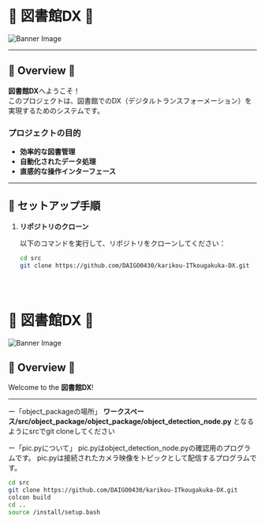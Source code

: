 # 🌈 **図書館DX** 🌈

![Banner Image](https://tyoudoii-illust.com/wp-content/uploads/2024/07/oksign_businessman_color-300x282.png)

---

## 🌟 **Overview** 🌟

**図書館DX**へようこそ！  
このプロジェクトは、図書館でのDX（デジタルトランスフォーメーション）を実現するためのシステムです。

### プロジェクトの目的
- **効率的な図書管理**
- **自動化されたデータ処理**
- **直感的な操作インターフェース**

---

## 📁 **セットアップ手順**

1. **リポジトリのクローン**

   以下のコマンドを実行して、リポジトリをクローンしてください：

   ```bash
   cd src
   git clone https://github.com/DAIGO0430/karikou-ITkougakuka-DX.git





# 🌈 **図書館DX** 🌈

![Banner Image](https://tyoudoii-illust.com/wp-content/uploads/2024/07/oksign_businessman_color-300x282.png)

## 🌟 **Overview** 🌟

Welcome to the **図書館DX**! 

---


ー「object_packageの場所」
	**ワークスペース/src/object_package/object_package/object_detection_node.py**
	となるようにsrcでgit cloneしてください

ー「pic.pyについて」
	pic.pyはobject_detection_node.pyの確認用のプログラムです。
 	pic.pyは接続されたカメラ映像をトピックとして配信するプログラムです。




```bash
cd src
git clone https://github.com/DAIGO0430/karikou-ITkougakuka-DX.git
colcon build
cd ..
source /install/setup.bash

